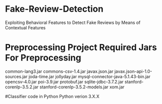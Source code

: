 # Fake-Review-Detection
Exploiting Behavioral Features to Detect Fake Reviews by Means of Contextual Features



# Preprocessing Project Required Jars For Preprocessing
common-lang3.jar
commons-csv-1.4.jar
javax.json.jar
javax.json-api-1.0-sources.jar
joda-time.jar
jollyday.jar
mysql-connector-java-5.1.43-bin.jar
opencsv-4.0.jar
poi-3.9.jar
protobuf.jar
sqlite-jdbc-3.7.2.jar
stanford-corenlp-3.5.2.jar
stanford-corenlp-3.5.2-models.jar
xom.jar

#Classifier code in Python
Python verion 3.X.X
